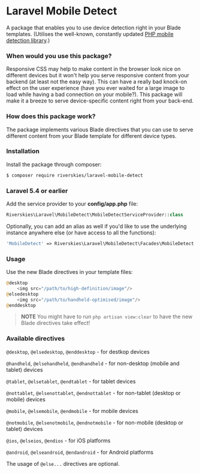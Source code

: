 # Laravel Mobile Detect

A package that enables you to use device detection right in your Blade templates. (Utilises the well-known, constantly updated [PHP mobile detection library](http://mobiledetect.net/).)

### When would you use this package?
Responsive CSS may help to make content in the browser look nice on different devices but it won't help you serve responsive content from your backend (at least not the easy way). This can have a really bad knock-on effect on the user experience (have you ever waited for a large image to load while having a bad connection on your mobile?). This package will make it a breeze to serve device-specific content right from your back-end.

### How does this package work?
The package implements various Blade directives that you can use to serve different content from your Blade template for different device types.

### Installation
Install the package through composer:

```sh
$ composer require riverskies/laravel-mobile-detect
```

### Laravel 5.4 or earlier
Add the service provider to your **config/app.php** file:

```php
Riverskies\Laravel\MobileDetect\MobileDetectServiceProvider::class
```

Optionally, you can add an alias as well if you'd like to use the underlying instance anywhere else (or have access to all the functions):
```php
'MobileDetect' => Riverskies\Laravel\MobileDetect\Facades\MobileDetect::class
```

### Usage
Use the new Blade directives in your template files:

```php
@desktop
    <img src="/path/to/high-definition/image"/>
@elsedesktop
    <img src="/path/to/handheld-optimised/image"/>
@enddesktop
```

> **NOTE** You might have to run `php artisan view:clear` to have the new Blade directives take effect!

### Available directives
`@desktop`, `@elsedesktop`, `@enddesktop` - for destkop devices

`@handheld`, `@elsehandheld`, `@endhandheld` - for non-desktop (mobile and tablet) devices

`@tablet`, `@elsetablet`, `@endtablet` - for tablet devices

`@nottablet`, `@elsenottablet`, `@endnottablet` - for non-tablet (desktop or mobile) devices

`@mobile`, `@elsemobile`, `@endmobile` - for mobile devices

`@notmobile`, `@elsenotmobile`, `@endnotmobile` - for non-mobile (desktop or tablet) devices

`@ios`, `@elseios`, `@endios` - for iOS platforms

`@android`, `@elseandroid`, `@endandroid` - for Android platforms

The usage of `@else...` directives are optional.
